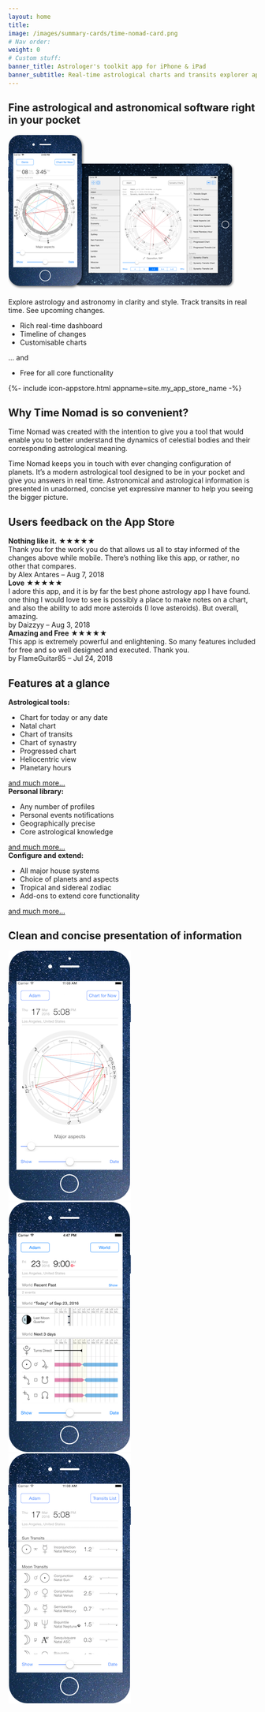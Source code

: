 ```yaml
---
layout: home
title: 
image: /images/summary-cards/time-nomad-card.png
# Nav order:
weight: 0
# Custom stuff:
banner_title: Astrologer's toolkit app for iPhone & iPad
banner_subtitle: Real-time astrological charts and transits explorer application.
---
```


## Fine astrological and astronomical software right in your pocket

<div class="row">
  <div class="float-left">
    <img src="/images/time-nomad-iphone-ipad.png" >
  </div>
  <div>
    <p>Explore astrology and astronomy in clarity and style. Track transits in real time. See upcoming changes.</p>
    <ul class="bullet-inside">
      <li>Rich real-time dashboard </li>
      <li>Timeline of changes</li>
      <li>Customisable charts</li>
    </ul>
    <p>… and</p>
    <ul class="bullet-inside">
      <li>Free for all core functionality</li>
    </ul>
    {%- include icon-appstore.html appname=site.my_app_store_name -%}
  </div>
</div>

<div class="float-clear"></div>

## Why Time Nomad is so convenient?

Time Nomad was created with the intention to give you a tool that would enable you to better understand the dynamics of celestial bodies and their corresponding astrological meaning.

Time Nomad keeps you in touch with ever changing configuration of planets. It’s a modern astrological tool designed to be in your pocket and give you answers in real time. Astronomical and astrological information is presented in unadorned, concise yet expressive manner to help you seeing the bigger picture.

<div class="float-clear"></div>

## Users feedback on the App Store

<div class="testimonial">
<strong>Nothing like it.</strong> <span class="testimonial-star">★★★★★</span><br>
Thank you for the work you do that allows us all to stay informed of the changes above while mobile. There’s nothing like this app, or rather, no other that compares.<br>
by Alex Antares – Aug 7, 2018
</div>

<div class="testimonial">
<strong>Love</strong> <span class="testimonial-star">★★★★★</span><br>
I adore this app, and it is by far the best phone astrology app I have found. one thing I would love to see is possibly a place to make notes on a chart, and also the ability to add more asteroids (I love asteroids). But overall, amazing.<br>
by Daizzyy – Aug 3, 2018
</div>

<div class="testimonial">
<strong>Amazing and Free</strong> <span class="testimonial-star">★★★★★</span><br>
This app is extremely powerful and enlightening. So many features included for free and so well designed and executed. Thank you.<br>
by FlameGuitar85 – Jul 24, 2018
</div>


<div class="float-clear"></div>

## Features at a glance

<div class="container">
  <div class="row">
    <div class="col-4">
      <div class="row table-header">
        <strong>Astrological tools:</strong>
      </div>
      <ul>
        <li>Chart for today or any date</li>
        <li>Natal chart</li>
        <li>Chart of transits</li>
        <li>Chart of synastry</li>
        <li>Progressed chart</li>
        <li>Heliocentric view</li>
        <li>Planetary hours</li>
      </ul>
      <div class="row">
        <a href="{% link pages/features.md %}">and much more…</a>
      </div>
    </div>
    <div class="col-4">
      <div class="row table-header">
        <strong>Personal library:</strong>
      </div>
      <ul>
        <li>Any number of profiles</li>
        <li>Personal events notifications</li>
        <li>Geographically precise</li>
        <li>Core astrological knowledge</li>
      </ul>
      <div class="row">
        <a href="{% link pages/features.md %}">and much more…</a>
      </div>
    </div>
    <div class="col-4">
      <div class="row table-header">
        <strong>Configure and extend:</strong>
      </div>
      <ul>
        <li>All major house systems</li>
        <li>Choice of planets and aspects</li>
        <li>Tropical and sidereal zodiac</li>
        <li>Add-ons to extend core functionality</li>
      </ul>
      <div class="row">
        <a href="{% link pages/features.md %}">and much more…</a>
      </div>
    </div>
  </div>
</div>

<div class="float-clear"></div>

## Clean and concise presentation of information

<div class="container">
  <div class="row">
    <div class="col-4">
      <img src="/images/screens/time-nomad_chart-for-now.png" alt="" />
    </div>
    <div class="col-4">
      <img src="/images/screens/time-nomad_world-events.png" alt="" />
    </div>
    <div class="col-4">
      <img src="/images/screens/time-nomad_transits-list.png" alt="" />
    </div>
  </div>
</div>

<div class="float-clear"></div>
